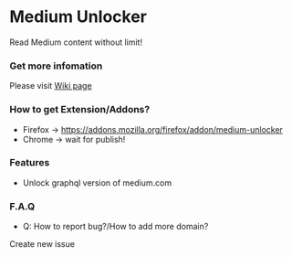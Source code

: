 Medium Unlocker
================

Read Medium content without limit!

### Get more infomation

Please visit [Wiki page](https://github.com/und3fined/medium-unlocker/wiki)

### How to get Extension/Addons?

- Firefox -> https://addons.mozilla.org/firefox/addon/medium-unlocker
- Chrome -> wait for publish!

### Features

- Unlock graphql version of medium.com

### F.A.Q

- Q: How to report bug?/How to add more domain?

Create new issue
